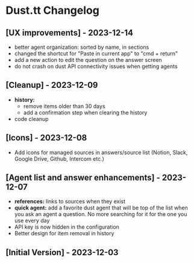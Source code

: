 # Dust.tt Changelog

## [UX improvements] - 2023-12-14

* better agent organization: sorted by name, in sections
* changed the shortcut for "Paste in current app" to "cmd + return"
* add a new action to edit the question on the answer screen
* do not crash on dust API connectivity issues when getting agents

## [Cleanup] - 2023-12-09

* **history:**
  * remove items older than 30 days
  * add a confirmation step when clearing the history
* code cleanup

## [Icons] - 2023-12-08

* Add icons for managed sources in answers/source list (Notion, Slack, Google Drive, Github, Intercom etc.)

## [Agent list and answer enhancements] - 2023-12-07

* **references:** links to sources when they exist
* **quick agent:** add a favorite dust agent that will be top of the list when you ask an agent a question. No more searching for it for the one you use every day
* API key is now hidden in the configuration
* Better design for item removal in history

## [Initial Version] - 2023-12-03
